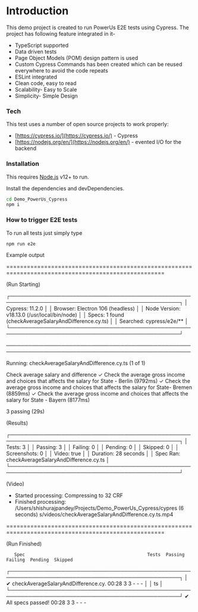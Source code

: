# Introduction

This demo project is created to run PowerUs E2E tests using Cypress. The project has following feature integrated in it-
- TypeScript supported
- Data driven tests
- Page Object Models (POM) design pattern is used
- Custom Cypress Commands has been created which can be reused everywhere to avoid the code repeats
- ESLint integrated
- Clean code, easy to read
- Scalability- Easy to Scale
- Simplicity- Simple Design

### Tech

This test uses a number of open source projects to work properly:

* [https://cypress.io/](https://cypress.io/) - Cypress
* [https://nodejs.org/en/](https://nodejs.org/en/) - evented I/O for the backend

### Installation

This requires [Node.js](https://nodejs.org/) v12+ to run.

Install the dependencies and devDependencies.

```sh
cd Demo_PowerUs_Cypress
npm i
```

### How to trigger E2E tests

To run all tests just simply type

```sh
npm run e2e
```

Example output

====================================================================================================

  (Run Starting)

  ┌────────────────────────────────────────────────────────────────────────────────────────────────┐
  │ Cypress:        11.2.0                                                                         │
  │ Browser:        Electron 106 (headless)                                                        │
  │ Node Version:   v18.13.0 (/usr/local/bin/node)                                                 │
  │ Specs:          1 found (checkAverageSalaryAndDifference.cy.ts)                                │
  │ Searched:       cypress/e2e/**                                                                 │
  └────────────────────────────────────────────────────────────────────────────────────────────────┘


────────────────────────────────────────────────────────────────────────────────────────────────────
                                                                                                    
  Running:  checkAverageSalaryAndDifference.cy.ts                                           (1 of 1)


  Check average salary and difference
    ✓ Check the average gross income and choices that affects the salary for State - Berlin (9792ms)
    ✓ Check the average gross income and choices that affects the salary for State- Bremen (8859ms)
    ✓ Check the average gross income and choices that affects the salary for State - Bayern (8177ms)


  3 passing (29s)


  (Results)

  ┌────────────────────────────────────────────────────────────────────────────────────────────────┐
  │ Tests:        3                                                                                │
  │ Passing:      3                                                                                │
  │ Failing:      0                                                                                │
  │ Pending:      0                                                                                │
  │ Skipped:      0                                                                                │
  │ Screenshots:  0                                                                                │
  │ Video:        true                                                                             │
  │ Duration:     28 seconds                                                                       │
  │ Spec Ran:     checkAverageSalaryAndDifference.cy.ts                                            │
  └────────────────────────────────────────────────────────────────────────────────────────────────┘


  (Video)

  -  Started processing:  Compressing to 32 CRF                                                     
  -  Finished processing: /Users/shishurajpandey/Projects/Demo_PowerUs_Cypress/cypres    (6 seconds)
                          s/videos/checkAverageSalaryAndDifference.cy.ts.mp4                        


====================================================================================================

  (Run Finished)


       Spec                                              Tests  Passing  Failing  Pending  Skipped  
  ┌────────────────────────────────────────────────────────────────────────────────────────────────┐
  │ ✔  checkAverageSalaryAndDifference.cy.      00:28        3        3        -        -        - │
  │    ts                                                                                          │
  └────────────────────────────────────────────────────────────────────────────────────────────────┘
    ✔  All specs passed!                        00:28        3        3        -        -        -  
